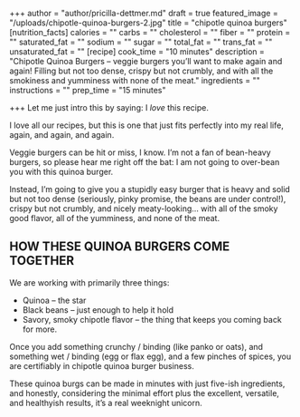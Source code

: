 +++
author = "author/pricilla-dettmer.md"
draft = true
featured_image = "/uploads/chipotle-quinoa-burgers-2.jpg"
title = "chipotle quinoa burgers"
[nutrition_facts]
calories = ""
carbs = ""
cholesterol = ""
fiber = ""
protein = ""
saturated_fat = ""
sodium = ""
sugar = ""
total_fat = ""
trans_fat = ""
unsaturated_fat = ""
[recipe]
cook_time = "10 minutes"
description = "Chipotle Quinoa Burgers – veggie burgers you’ll want to make again and again! Filling but not too dense, crispy but not crumbly, and with all the smokiness and yumminess with none of the meat."
ingredients = ""
instructions = ""
prep_time = "15 minutes"

+++
Let me just intro this by saying: I _love_ this recipe.

I love all our recipes, but this is one that just fits perfectly into my real life, again, and again, and again.

Veggie burgers can be hit or miss, I know. I’m not a fan of bean-heavy burgers, so please hear me right off the bat: I am not going to over-bean you with this quinoa burger.

Instead, I’m going to give you a stupidly easy burger that is heavy and solid but not too dense (seriously, pinky promise, the beans are under control!), crispy but not crumbly, and nicely meaty-looking… with all of the smoky good flavor, all of the yumminess, and none of the meat.

## HOW THESE QUINOA BURGERS COME TOGETHER

We are working with primarily three things:

* Quinoa – the star
* Black beans – just enough to help it hold
* Savory, smoky chipotle flavor – the thing that keeps you coming back for more.

Once you add something crunchy / binding (like panko or oats), and something wet / binding (egg or flax egg), and a few pinches of spices, you are certifiably in chipotle quinoa burger business.

These quinoa burgs can be made in minutes with just five-ish ingredients, and honestly, considering the minimal effort plus the excellent, versatile, and healthyish results, it’s a real weeknight unicorn.